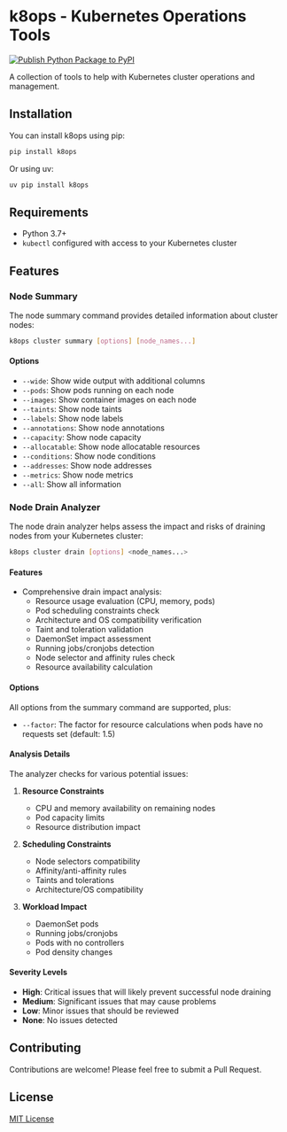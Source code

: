 # k8ops - Kubernetes Operations Tools

[![Publish Python Package to PyPI](https://github.com/nomagicln/k8ops/actions/workflows/publish-to-pypi.yml/badge.svg?branch=main)](https://github.com/nomagicln/k8ops/actions/workflows/publish-to-pypi.yml)

A collection of tools to help with Kubernetes cluster operations and management.

## Installation

You can install k8ops using pip:

```bash
pip install k8ops
```

Or using uv:

```bash
uv pip install k8ops
```

## Requirements

- Python 3.7+
- `kubectl` configured with access to your Kubernetes cluster

## Features

### Node Summary

The node summary command provides detailed information about cluster nodes:

```bash
k8ops cluster summary [options] [node_names...]
```

#### Options

- `--wide`: Show wide output with additional columns
- `--pods`: Show pods running on each node
- `--images`: Show container images on each node
- `--taints`: Show node taints
- `--labels`: Show node labels
- `--annotations`: Show node annotations
- `--capacity`: Show node capacity
- `--allocatable`: Show node allocatable resources
- `--conditions`: Show node conditions
- `--addresses`: Show node addresses
- `--metrics`: Show node metrics
- `--all`: Show all information

### Node Drain Analyzer

The node drain analyzer helps assess the impact and risks of draining nodes from your Kubernetes cluster:

```bash
k8ops cluster drain [options] <node_names...>
```

#### Features

- Comprehensive drain impact analysis:
  - Resource usage evaluation (CPU, memory, pods)
  - Pod scheduling constraints check
  - Architecture and OS compatibility verification
  - Taint and toleration validation
  - DaemonSet impact assessment
  - Running jobs/cronjobs detection
  - Node selector and affinity rules check
  - Resource availability calculation

#### Options

All options from the summary command are supported, plus:

- `--factor`: The factor for resource calculations when pods have no requests set (default: 1.5)

#### Analysis Details

The analyzer checks for various potential issues:

1. **Resource Constraints**
   - CPU and memory availability on remaining nodes
   - Pod capacity limits
   - Resource distribution impact

2. **Scheduling Constraints**
   - Node selectors compatibility
   - Affinity/anti-affinity rules
   - Taints and tolerations
   - Architecture/OS compatibility

3. **Workload Impact**
   - DaemonSet pods
   - Running jobs/cronjobs
   - Pods with no controllers
   - Pod density changes

#### Severity Levels

- **High**: Critical issues that will likely prevent successful node draining
- **Medium**: Significant issues that may cause problems
- **Low**: Minor issues that should be reviewed
- **None**: No issues detected

## Contributing

Contributions are welcome! Please feel free to submit a Pull Request.

## License

[MIT License](LICENSE)
